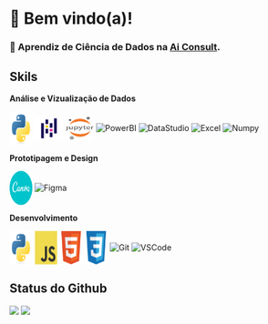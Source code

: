 # 👋 Bem vindo(a)!

### 💼 Aprendiz de Ciência de Dados na [Ai Consult](https://www.linkedin.com/company/ai-consult/).</h2>

## Skils

**Análise e Vizualização de Dados**
<div>
  <img align="center" alt="Python" height="60" width="40" src="https://github.com/devicons/devicon/blob/master/icons/python/python-original.svg">
  <img align="center" alt="Pandas" height="40" width="50" src="https://github.com/devicons/devicon/blob/master/icons/pandas/pandas-original.svg">
  <img align="center" alt="Jupyter" height="40" width="50" src="https://github.com/devicons/devicon/blob/master/icons/jupyter/jupyter-original-wordmark.svg">
  <img align="center" alt="PowerBI" height="40" width="50" src="https://github.com/ceciliasilvads/icons/blob/main/Icons/Power%20Bi/Power%20Bi.svg">
  <img align="center" alt="DataStudio" height="40" width="50" src="https://github.com/ceciliasilvads/icons/blob/main/Icons/Data%20Studio/Data%20Studio.svg">  
  <img align="center" alt="Excel" height="40" width="50" src="https://github.com/ceciliasilvads/thec-icons/blob/main/Icons/Excel/Excel.svg">
  <img align="center" alt="Numpy" height="40" width="50" src="https://github.com/ceciliasilvads/thec-icons/blob/main/Icons/Numpy/Numpy.svg">  
</div>

**Prototipagem e Design**
<div>
  <img align="center" alt="Canva" height="60" width="40" src="https://github.com/devicons/devicon/blob/master/icons/canva/canva-original.svg">
  <img align="center" alt="Figma" height="40" width="40" src="https://github.com/ceciliasilvads/thec-icons/blob/main/Icons/Figma/Figma.svg">
</div>

**Desenvolvimento**
<div>
  <img align="center" alt="Python" height="60" width="40" src="https://github.com/devicons/devicon/blob/master/icons/python/python-original.svg">
  <img align="center" alt="Js" height="60" width="40" src="https://github.com/devicons/devicon/blob/master/icons/javascript/javascript-original.svg">
  <img align="center" alt="HTML" height="60" width="40" src="https://github.com/devicons/devicon/blob/master/icons/html5/html5-original.svg">
  <img align="center" alt="CSS" height="60" width="40" src="https://github.com/devicons/devicon/blob/master/icons/css3/css3-original.svg">
  <img align="center" alt="Git" height="60" width="40" src="https://github.com/ceciliasilvads/thec-icons/blob/main/Icons/Git/Git.svg">
  <img align="center" alt="VSCode" height="60" width="40" src="https://github.com/ceciliasilvads/thec-icons/blob/main/Icons/VS%20Code/VS%20Code.svg">
</div>

## Status do Github
<div>
  <img height="150em" src = "https://github-readme-stats.vercel.app/api?username=ceciliasilvads&show_icons=true&theme=dark">
  <img height="150em" src = "https://github-readme-stats.vercel.app/api/top-langs/?username=ceciliasilvads&show_icons=true&layout=compact&langs_count=7&theme=dark"/>
</div>        
